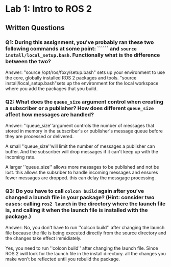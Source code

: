 # Lab 1: Intro to ROS 2

## Written Questions

### Q1: During this assignment, you've probably ran these two following commands at some point: `````` and ```source install/local_setup.bash```. Functionally what is the difference between the two?

Answer: "source /opt/ros/foxy/setup.bash" sets up your environment to use the core, globally installed ROS 2 packages and tools. 
"source install/local_setup.bash"sets up the environment for the local workspace where you add the packages that you build.


### Q2: What does the ```queue_size``` argument control when creating a subscriber or a publisher? How does different ```queue_size``` affect how messages are handled?

Answer: ''queue_size''argument controls the number of messages that stored in memory in the subscriber's or publisher's message queue before they are processed or delivered.

A small ''queue_size''will limit the number of messages a publisher can buffer. And the subscriber will drop messages if it can't keep up with the incoming rate.

A larger ''queue_size'' allows more messages to be published and not be lost. this allows the subsriber to handle incoming messages and ensures fewer messages are dropped. this can delay the messgage processing. 

### Q3: Do you have to call ```colcon build``` again after you've changed a launch file in your package? (Hint: consider two cases: calling ```ros2 launch``` in the directory where the launch file is, and calling it when the launch file is installed with the package.)

Answer: No, you don't have to run ''colcon build'' after changing the launch file because the file is  being executed directly from the source directory and the changes take effect immidiately. 

Yes, you need to run ''colcon build'' after changing the launch file. Since ROS 2 iwill look for the launch file in the install directory. all the changes you make won't be reflected until you rebuild the package.
